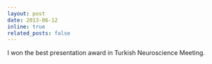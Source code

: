 ```yaml
---
layout: post
date: 2013-06-12
inline: true
related_posts: false
---
```


I won the best presentation award in Turkish Neuroscience Meeting.
